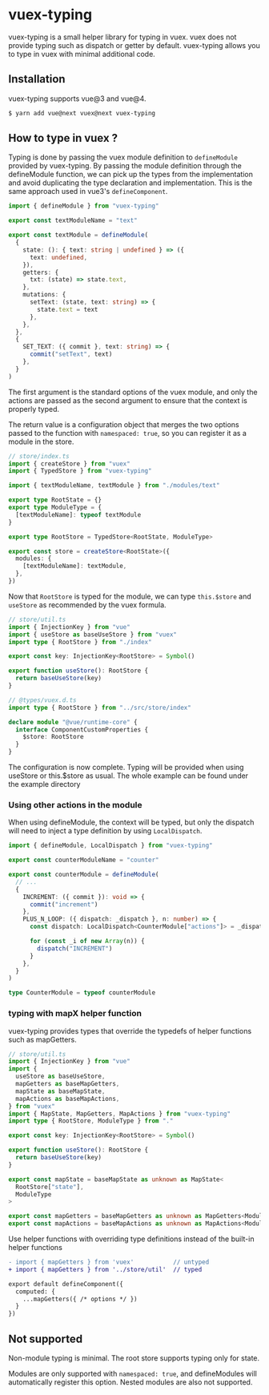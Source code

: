 # vuex-typing

vuex-typing is a small helper library for typing in vuex.
vuex does not provide typing such as dispatch or getter by default. vuex-typing allows you to type in vuex with minimal additional code.

## Installation

vuex-typing supports vue@3 and vue@4.

```bash
$ yarn add vue@next vuex@next vuex-typing
```

## How to type in vuex ?

Typing is done by passing the vuex module definition to `defineModule` provided by vuex-typing. By passing the module definition through the defineModule function, we can pick up the types from the implementation and avoid duplicating the type declaration and implementation. This is the same approach used in vue3's `defineComponent`.

```ts
import { defineModule } from "vuex-typing"

export const textModuleName = "text"

export const textModule = defineModule(
  {
    state: (): { text: string | undefined } => ({
      text: undefined,
    }),
    getters: {
      txt: (state) => state.text,
    },
    mutations: {
      setText: (state, text: string) => {
        state.text = text
      },
    },
  },
  {
    SET_TEXT: ({ commit }, text: string) => {
      commit("setText", text)
    },
  }
)
```

The first argument is the standard options of the vuex module, and only the actions are passed as the second argument to ensure that the context is properly typed.

The return value is a configuration object that merges the two options passed to the function with `namespaced: true`, so you can register it as a module in the store.

```ts
// store/index.ts
import { createStore } from "vuex"
import { TypedStore } from "vuex-typing"

import { textModuleName, textModule } from "./modules/text"

export type RootState = {}
export type ModuleType = {
  [textModuleName]: typeof textModule
}

export type RootStore = TypedStore<RootState, ModuleType>

export const store = createStore<RootState>({
  modules: {
    [textModuleName]: textModule,
  },
})
```

Now that `RootStore` is typed for the module, we can type `this.$store` and `useStore` as recommended by the vuex formula.

```ts
// store/util.ts
import { InjectionKey } from "vue"
import { useStore as baseUseStore } from "vuex"
import type { RootStore } from "./index"

export const key: InjectionKey<RootStore> = Symbol()

export function useStore(): RootStore {
  return baseUseStore(key)
}
```

```ts
// @types/vuex.d.ts
import type { RootStore } from "../src/store/index"

declare module "@vue/runtime-core" {
  interface ComponentCustomProperties {
    $store: RootStore
  }
}
```

The configuration is now complete.
Typing will be provided when using useStore or this.$store as usual. The whole example can be found under the example directory

### Using other actions in the module

When using defineModule, the context will be typed, but only the dispatch will need to inject a type definition by using `LocalDispatch`.

```ts
import { defineModule, LocalDispatch } from "vuex-typing"

export const counterModuleName = "counter"

export const counterModule = defineModule(
  // ...
  {
    INCREMENT: ({ commit }): void => {
      commit("increment")
    },
    PLUS_N_LOOP: ({ dispatch: _dispatch }, n: number) => {
      const dispatch: LocalDispatch<CounterModule["actions"]> = _dispatch

      for (const _i of new Array(n)) {
        dispatch("INCREMENT")
      }
    },
  }
)

type CounterModule = typeof counterModule
```

### typing with mapX helper function

vuex-typing provides types that override the typedefs of helper functions such as mapGetters.


```ts
// store/util.ts
import { InjectionKey } from "vue"
import {
  useStore as baseUseStore,
  mapGetters as baseMapGetters,
  mapState as baseMapState,
  mapActions as baseMapActions,
} from "vuex"
import { MapState, MapGetters, MapActions } from "vuex-typing"
import type { RootStore, ModuleType } from "."

export const key: InjectionKey<RootStore> = Symbol()

export function useStore(): RootStore {
  return baseUseStore(key)
}

export const mapState = baseMapState as unknown as MapState<
  RootStore["state"],
  ModuleType
>

export const mapGetters = baseMapGetters as unknown as MapGetters<ModuleType>
export const mapActions = baseMapActions as unknown as MapActions<ModuleType>
```

Use helper functions with overriding type definitions instead of the built-in helper functions

```diff
- import { mapGetters } from 'vuex'           // untyped
+ import { mapGetters } from '../store/util'  // typed

export default defineComponent({
  computed: {
    ...mapGetters({ /* options */ })
  }
})
```

## Not supported

Non-module typing is minimal. The root store supports typing only for state.

Modules are only supported with `namespaced: true`, and defineModules will automatically register this option.
Nested modules are also not supported.
